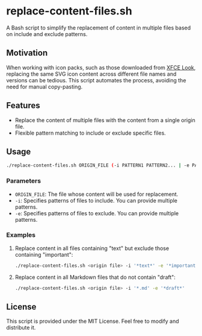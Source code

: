 # replace-content-files.sh

A Bash script to simplify the replacement of content in multiple files based on include and exclude patterns.

## Motivation
When working with icon packs, such as those downloaded from [XFCE Look](https://www.xfce-look.org), replacing the same SVG icon content across different file names and versions can be tedious. This script automates the process, avoiding the need for manual copy-pasting.

## Features
- Replace the content of multiple files with the content from a single origin file.
- Flexible pattern matching to include or exclude specific files.

## Usage
```bash
./replace-content-files.sh ORIGIN_FILE (-i PATTERN1 PATTERN2... | -e PATTERN1 PATTERN2...) [-i|-e PATTERN1 PATTERN2...]
```

### Parameters
- `ORIGIN_FILE`: The file whose content will be used for replacement.
- `-i`: Specifies patterns of files to include. You can provide multiple patterns.
- `-e`: Specifies patterns of files to exclude. You can provide multiple patterns.

### Examples
1. Replace content in all files containing "text" but exclude those containing "important":
   ```bash
   ./replace-content-files.sh <origin file> -i '*text*' -e '*important*'
   ```

2. Replace content in all Markdown files that do not contain "draft":
   ```bash
   ./replace-content-files.sh <origin file> -i '*.md' -e '*draft*'
   ```

## License
This script is provided under the MIT License. Feel free to modify and distribute it.
